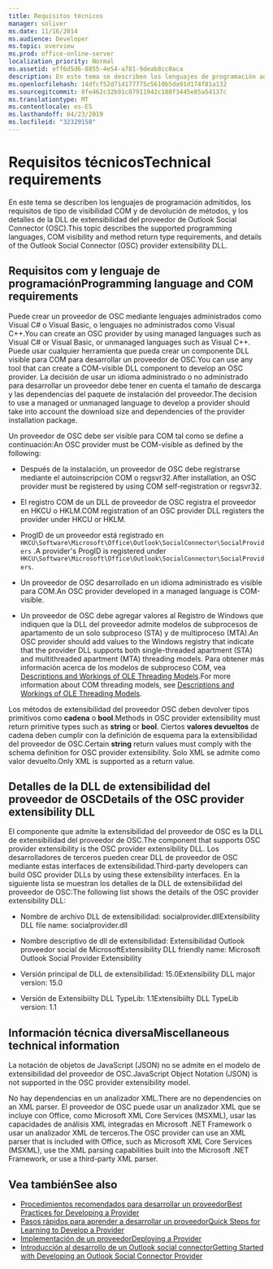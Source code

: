 ```yaml
---
title: Requisitos técnicos
manager: soliver
ms.date: 11/16/2014
ms.audience: Developer
ms.topic: overview
ms.prod: office-online-server
localization_priority: Normal
ms.assetid: eff6d5d6-8855-4e54-a781-9deab8cc0aca
description: En este tema se describen los lenguajes de programación admitidos, los requisitos de tipo de visibilidad COM y de devolución de métodos, y los detalles de la DLL de extensibilidad del proveedor de Outlook Social Connector (OSC).
ms.openlocfilehash: 14dfcf52d714177775c5610b5da91d174f81a132
ms.sourcegitcommit: 8fe462c32b91c87911942c188f3445e85a54137c
ms.translationtype: MT
ms.contentlocale: es-ES
ms.lasthandoff: 04/23/2019
ms.locfileid: "32329158"
---
```

# <a name="technical-requirements"></a><span data-ttu-id="67b1b-103">Requisitos técnicos</span><span class="sxs-lookup"><span data-stu-id="67b1b-103">Technical requirements</span></span>

<span data-ttu-id="67b1b-104">En este tema se describen los lenguajes de programación admitidos, los requisitos de tipo de visibilidad COM y de devolución de métodos, y los detalles de la DLL de extensibilidad del proveedor de Outlook Social Connector (OSC).</span><span class="sxs-lookup"><span data-stu-id="67b1b-104">This topic describes the supported programming languages, COM visibility and method return type requirements, and details of the Outlook Social Connector (OSC) provider extensibility DLL.</span></span> 
  
## <a name="programming-language-and-com-requirements"></a><span data-ttu-id="67b1b-105">Requisitos com y lenguaje de programación</span><span class="sxs-lookup"><span data-stu-id="67b1b-105">Programming language and COM requirements</span></span>

<span data-ttu-id="67b1b-106">Puede crear un proveedor de OSC mediante lenguajes administrados como Visual C# o Visual Basic, o lenguajes no administrados como Visual C++.</span><span class="sxs-lookup"><span data-stu-id="67b1b-106">You can create an OSC provider by using managed languages such as Visual C# or Visual Basic, or unmanaged languages such as Visual C++.</span></span> <span data-ttu-id="67b1b-107">Puede usar cualquier herramienta que pueda crear un componente DLL visible para COM para desarrollar un proveedor de OSC.</span><span class="sxs-lookup"><span data-stu-id="67b1b-107">You can use any tool that can create a COM-visible DLL component to develop an OSC provider.</span></span> <span data-ttu-id="67b1b-108">La decisión de usar un idioma administrado o no administrado para desarrollar un proveedor debe tener en cuenta el tamaño de descarga y las dependencias del paquete de instalación del proveedor.</span><span class="sxs-lookup"><span data-stu-id="67b1b-108">The decision to use a managed or unmanaged language to develop a provider should take into account the download size and dependencies of the provider installation package.</span></span>
  
<span data-ttu-id="67b1b-109">Un proveedor de OSC debe ser visible para COM tal como se define a continuación:</span><span class="sxs-lookup"><span data-stu-id="67b1b-109">An OSC provider must be COM-visible as defined by the following:</span></span>
  
- <span data-ttu-id="67b1b-110">Después de la instalación, un proveedor de OSC debe registrarse mediante el autoinscripción COM o regsvr32.</span><span class="sxs-lookup"><span data-stu-id="67b1b-110">After installation, an OSC provider must be registered by using COM self-registration or regsvr32.</span></span>
    
- <span data-ttu-id="67b1b-111">El registro COM de un DLL de proveedor de OSC registra el proveedor en HKCU o HKLM.</span><span class="sxs-lookup"><span data-stu-id="67b1b-111">COM registration of an OSC provider DLL registers the provider under HKCU or HKLM.</span></span> 
    
- <span data-ttu-id="67b1b-112">ProgID de un proveedor está registrado en  `HKCU\Software\Microsoft\Office\Outlook\SocialConnector\SocialProviders` .</span><span class="sxs-lookup"><span data-stu-id="67b1b-112">A provider's ProgID is registered under  `HKCU\Software\Microsoft\Office\Outlook\SocialConnector\SocialProviders`.</span></span>
    
- <span data-ttu-id="67b1b-113">Un proveedor de OSC desarrollado en un idioma administrado es visible para COM.</span><span class="sxs-lookup"><span data-stu-id="67b1b-113">An OSC provider developed in a managed language is COM-visible.</span></span>
    
- <span data-ttu-id="67b1b-114">Un proveedor de OSC debe agregar valores al Registro de Windows que indiquen que la DLL del proveedor admite modelos de subprocesos de apartamento de un solo subproceso (STA) y de multiproceso (MTA).</span><span class="sxs-lookup"><span data-stu-id="67b1b-114">An OSC provider should add values to the Windows registry that indicate that the provider DLL supports both single-threaded apartment (STA) and multithreaded apartment (MTA) threading models.</span></span> <span data-ttu-id="67b1b-115">Para obtener más información acerca de los modelos de subproceso COM, vea [Descriptions and Workings of OLE Threading Models](https://support.microsoft.com/kb/150777).</span><span class="sxs-lookup"><span data-stu-id="67b1b-115">For more information about COM threading models, see [Descriptions and Workings of OLE Threading Models](https://support.microsoft.com/kb/150777).</span></span>
    
<span data-ttu-id="67b1b-116">Los métodos de extensibilidad del proveedor OSC deben devolver tipos primitivos como **cadena** o **bool**.</span><span class="sxs-lookup"><span data-stu-id="67b1b-116">Methods in OSC provider extensibility must return primitive types such as **string** or **bool**.</span></span> <span data-ttu-id="67b1b-117">Ciertos **valores devueltos** de cadena deben cumplir con la definición de esquema para la extensibilidad del proveedor de OSC.</span><span class="sxs-lookup"><span data-stu-id="67b1b-117">Certain **string** return values must comply with the schema definition for OSC provider extensibility.</span></span> <span data-ttu-id="67b1b-118">Solo XML se admite como valor devuelto.</span><span class="sxs-lookup"><span data-stu-id="67b1b-118">Only XML is supported as a return value.</span></span> 
  
## <a name="details-of-the-osc-provider-extensibility-dll"></a><span data-ttu-id="67b1b-119">Detalles de la DLL de extensibilidad del proveedor de OSC</span><span class="sxs-lookup"><span data-stu-id="67b1b-119">Details of the OSC provider extensibility DLL</span></span>

<span data-ttu-id="67b1b-120">El componente que admite la extensibilidad del proveedor de OSC es la DLL de extensibilidad del proveedor de OSC.</span><span class="sxs-lookup"><span data-stu-id="67b1b-120">The component that supports OSC provider extensibility is the OSC provider extensibility DLL.</span></span> <span data-ttu-id="67b1b-121">Los desarrolladores de terceros pueden crear DLL de proveedor de OSC mediante estas interfaces de extensibilidad.</span><span class="sxs-lookup"><span data-stu-id="67b1b-121">Third-party developers can build OSC provider DLLs by using these extensibility interfaces.</span></span> <span data-ttu-id="67b1b-122">En la siguiente lista se muestran los detalles de la DLL de extensibilidad del proveedor de OSC:</span><span class="sxs-lookup"><span data-stu-id="67b1b-122">The following list shows the details of the OSC provider extensibility DLL:</span></span>
  
- <span data-ttu-id="67b1b-123">Nombre de archivo DLL de extensibilidad: socialprovider.dll</span><span class="sxs-lookup"><span data-stu-id="67b1b-123">Extensibility DLL file name: socialprovider.dll</span></span>
    
- <span data-ttu-id="67b1b-124">Nombre descriptivo de dll de extensibilidad: Extensibilidad Outlook proveedor social de Microsoft</span><span class="sxs-lookup"><span data-stu-id="67b1b-124">Extensibility DLL friendly name: Microsoft Outlook Social Provider Extensibility</span></span>
    
- <span data-ttu-id="67b1b-125">Versión principal de DLL de extensibilidad: 15.0</span><span class="sxs-lookup"><span data-stu-id="67b1b-125">Extensibility DLL major version: 15.0</span></span>
    
- <span data-ttu-id="67b1b-126">Versión de Extensibiilty DLL TypeLib: 1.1</span><span class="sxs-lookup"><span data-stu-id="67b1b-126">Extensibiilty DLL TypeLib version: 1.1</span></span>
    
## <a name="miscellaneous-technical-information"></a><span data-ttu-id="67b1b-127">Información técnica diversa</span><span class="sxs-lookup"><span data-stu-id="67b1b-127">Miscellaneous technical information</span></span>

<span data-ttu-id="67b1b-128">La notación de objetos de JavaScript (JSON) no se admite en el modelo de extensibilidad del proveedor de OSC.</span><span class="sxs-lookup"><span data-stu-id="67b1b-128">JavaScript Object Notation (JSON) is not supported in the OSC provider extensibility model.</span></span>
  
<span data-ttu-id="67b1b-129">No hay dependencias en un analizador XML.</span><span class="sxs-lookup"><span data-stu-id="67b1b-129">There are no dependencies on an XML parser.</span></span> <span data-ttu-id="67b1b-130">El proveedor de OSC puede usar un analizador XML que se incluye con Office, como Microsoft XML Core Services (MSXML), usar las capacidades de análisis XML integradas en Microsoft .NET Framework o usar un analizador XML de terceros.</span><span class="sxs-lookup"><span data-stu-id="67b1b-130">The OSC provider can use an XML parser that is included with Office, such as Microsoft XML Core Services (MSXML), use the XML parsing capabilities built into the Microsoft .NET Framework, or use a third-party XML parser.</span></span> 
  
## <a name="see-also"></a><span data-ttu-id="67b1b-131">Vea también</span><span class="sxs-lookup"><span data-stu-id="67b1b-131">See also</span></span>

- [<span data-ttu-id="67b1b-132">Procedimientos recomendados para desarrollar un proveedor</span><span class="sxs-lookup"><span data-stu-id="67b1b-132">Best Practices for Developing a Provider</span></span>](best-practices-for-developing-a-provider.md)  
- [<span data-ttu-id="67b1b-133">Pasos rápidos para aprender a desarrollar un proveedor</span><span class="sxs-lookup"><span data-stu-id="67b1b-133">Quick Steps for Learning to Develop a Provider</span></span>](quick-steps-for-learning-to-develop-a-provider.md)
- [<span data-ttu-id="67b1b-134">Implementación de un proveedor</span><span class="sxs-lookup"><span data-stu-id="67b1b-134">Deploying a Provider</span></span>](deploying-a-provider.md)  
- [<span data-ttu-id="67b1b-135">Introducción al desarrollo de un Outlook social connector</span><span class="sxs-lookup"><span data-stu-id="67b1b-135">Getting Started with Developing an Outlook Social Connector Provider</span></span>](getting-started-with-developing-an-outlook-social-connector-provider.md)

